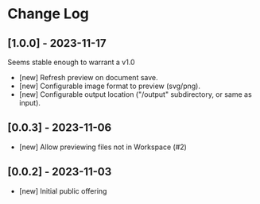 # Change Log

## [1.0.0] - 2023-11-17
Seems stable enough to warrant a v1.0
- [new] Refresh preview on document save.
- [new] Configurable image format to preview (svg/png).
- [new] Configurable output location ("/output" subdirectory, or same as input).

## [0.0.3] - 2023-11-06
- [new] Allow previewing files not in Workspace (#2)

## [0.0.2] - 2023-11-03

- [new] Initial public offering